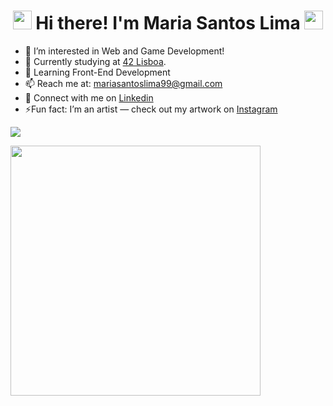 <h1 align="center"> <img src="https://user-images.githubusercontent.com/60687885/215353151-9472a9e2-e60c-4807-8b93-eafa06e8d691.gif" width="30px"> Hi there! I'm Maria Santos Lima <img src="https://user-images.githubusercontent.com/60687885/215353151-9472a9e2-e60c-4807-8b93-eafa06e8d691.gif" width="30px"></h1>
<p> </p>

- 👀 I’m interested in Web and Game Development!
- 🔭 Currently studying at <a href="https://www.42lisboa.com" target="_blank">42 Lisboa</a>.
- 🌱 Learning Front-End Development 
- 📫 Reach me at: mariasantoslima99@gmail.com
- 🤝 Connect with me on <a href="https://www.linkedin.com/in/maria-s-lima/" target="_blank">Linkedin</a> 
- ⚡Fun fact: I’m an artist — check out my artwork on <a href="https://www.instagram.com/mariasl_art/" target="_blank">Instagram</a>

<p><img src="https://github-readme-stats-sigma-five.vercel.app/api/top-langs/?username=mariastarlit&layout=compact&hide=TSQL&theme=chartreuse-dark"></p>
<p><img src="https://github-readme-stats-sigma-five.vercel.app/api?username=mariastarlit&count_private=true&show_icons=true&&theme=chartreuse-dark&include_all_commits=true" width="400"></p> 
